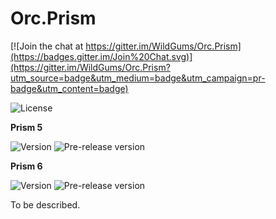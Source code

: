 # Orc.Prism

[![Join the chat at https://gitter.im/WildGums/Orc.Prism](https://badges.gitter.im/Join%20Chat.svg)](https://gitter.im/WildGums/Orc.Prism?utm_source=badge&utm_medium=badge&utm_campaign=pr-badge&utm_content=badge)

![License](https://img.shields.io/github/license/WildGums/Orc.Prism.svg)

**Prism 5**

![Version](https://img.shields.io/nuget/v/Orc.Prism5.svg)
![Pre-release version](https://img.shields.io/nuget/vpre/Orc.Prism5.svg)


**Prism 6**

![Version](https://img.shields.io/nuget/v/Orc.Prism6.svg)
![Pre-release version](https://img.shields.io/nuget/vpre/Orc.Prism6.svg)

To be described.

